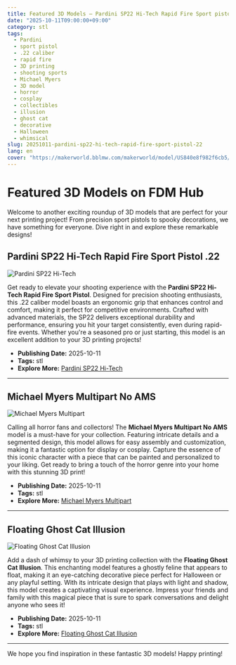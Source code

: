 ```yaml
---
title: Featured 3D Models – Pardini SP22 Hi-Tech Rapid Fire Sport pistol .22
date: "2025-10-11T09:00:00+09:00"
category: stl
tags:
  - Pardini
  - sport pistol
  - .22 caliber
  - rapid fire
  - 3D printing
  - shooting sports
  - Michael Myers
  - 3D model
  - horror
  - cosplay
  - collectibles
  - illusion
  - ghost cat
  - decorative
  - Halloween
  - whimsical
slug: 20251011-pardini-sp22-hi-tech-rapid-fire-sport-pistol-22
lang: en
cover: "https://makerworld.bblmw.com/makerworld/model/US840e8f982f6cb5/design/2025-10-11_38c91b85f024d8.jpg"
---
```


# Featured 3D Models on FDM Hub

Welcome to another exciting roundup of 3D models that are perfect for your next printing project! From precision sport pistols to spooky decorations, we have something for everyone. Dive right in and explore these remarkable designs!

## Pardini SP22 Hi-Tech Rapid Fire Sport Pistol .22

![Pardini SP22 Hi-Tech](https://makerworld.bblmw.com/makerworld/model/US840e8f982f6cb5/design/2025-10-11_38c91b85f024d8.jpg)

Get ready to elevate your shooting experience with the **Pardini SP22 Hi-Tech Rapid Fire Sport Pistol**. Designed for precision shooting enthusiasts, this .22 caliber model boasts an ergonomic grip that enhances control and comfort, making it perfect for competitive environments. Crafted with advanced materials, the SP22 delivers exceptional durability and performance, ensuring you hit your target consistently, even during rapid-fire events. Whether you're a seasoned pro or just starting, this model is an excellent addition to your 3D printing projects!

- **Publishing Date:** 2025-10-11
- **Tags:** stl
- **Explore More:** [Pardini SP22 Hi-Tech](https://makerworld.com/en/models/1875750-pardini-sp22-hi-tech-rapid-fire-sport-pistol-22)

---

## Michael Myers Multipart No AMS

![Michael Myers Multipart](https://makerworld.bblmw.com/makerworld/model/US71be96500a7e23/design/2025-10-11_4225f0aa1de838.jpeg)

Calling all horror fans and collectors! The **Michael Myers Multipart No AMS** model is a must-have for your collection. Featuring intricate details and a segmented design, this model allows for easy assembly and customization, making it a fantastic option for display or cosplay. Capture the essence of this iconic character with a piece that can be painted and personalized to your liking. Get ready to bring a touch of the horror genre into your home with this stunning 3D print!

- **Publishing Date:** 2025-10-11
- **Tags:** stl
- **Explore More:** [Michael Myers Multipart](https://makerworld.com/en/models/1876386-michael-myers-multipart-no-ams)

---

## Floating Ghost Cat Illusion

![Floating Ghost Cat Illusion](https://makerworld.bblmw.com/makerworld/model/USa72e853d09fcca/design/2025-10-10_4b72a913a0f17.jpg)

Add a dash of whimsy to your 3D printing collection with the **Floating Ghost Cat Illusion**. This enchanting model features a ghostly feline that appears to float, making it an eye-catching decorative piece perfect for Halloween or any playful setting. With its intricate design that plays with light and shadow, this model creates a captivating visual experience. Impress your friends and family with this magical piece that is sure to spark conversations and delight anyone who sees it!

- **Publishing Date:** 2025-10-11
- **Tags:** stl
- **Explore More:** [Floating Ghost Cat Illusion](https://makerworld.com/en/models/1876399-floating-ghost-cat-illusion)

---

We hope you find inspiration in these fantastic 3D models! Happy printing!
